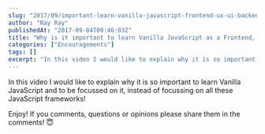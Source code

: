 ```yaml
---
slug: "2017/09/important-learn-vanilla-javascript-frontend-ux-ui-backend-developer/"
author: "Ray Ray"
publishedAt: "2017-09-04T00:46:03Z"
title: "Why is it important to learn Vanilla JavaScript as a Frontend, UX, UI & Backend Developer!"
categories: ["Encouragements"]
tags: []
excerpt: "In this video I would like to explain why it is so important to learn Vanilla JavaScript and to be ..."
---
```


In this video I would like to explain why it is so important to learn Vanilla JavaScript and to be focussed on it, instead of focussing on all these JavaScript frameworks!

Enjoy! If you comments, questions or opinions please share them in the comments! 😇

<Youtube url="https://www.youtube.com/watch?v=IYQObYDuoBI" />